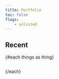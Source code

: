 ```yaml
---
title: Portfolio
toc: false
flags:
	- unlisted
---
```


<!-- ```html -->
<script>
	import MD from "$lib/md";
  const things = [
{
      label: 'Generative-Models',
      icon: 'https://do-together.vercel.app/favicon.svg',
      desc: 'Generative Models in JAX',
      links: [
        ['Live Version', 'https://do-together.vercel.app/', 'i-material-symbols-open-in-browser'],
        ['Source Code', 'https://github.com/sandeshkatakam/Generative-Models-in-JAX', 'i-mdi-github']
      ]
    },
    {
      label: 'Reinforcement-learning',
      icon: 'https://kcal-calc.vercel.app/favicon.svg',
      desc: 'Spinning Up RL in Julia',
      links: [
        ['Live Version', 'https://kcal-calc.vercel.app/', 'i-material-symbols-open-in-browser'],
        ['Source Code', 'https://github.com/sandeshkatakam/SpinningUp-RL-Julia', 'i-mdi-github']
      ]
    },
  ]
</script>
<!-- ``` -->

## Recent

<ul>
{#each things as thing}
  <li>
    <MD.Thing {thing}/>
  </li>
{/each}
</ul>

<style>
  ul, li {
    list-style: none;
    margin: 0;
    padding: 0;
  }

  ul {
    display: flex;
    flex-direction: column;
    gap: 1em;
  }
</style>
